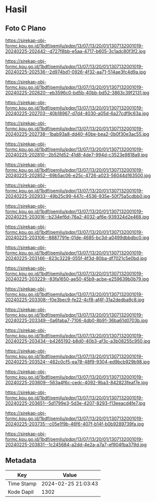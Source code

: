 # Hasil

## Foto C Plano

https://sirekap-obj-formc.kpu.go.id/1bdf/pemilu/pdpr/13/07/13/20/01/1307132001019-20240225-202442--d727f8bb-e5aa-4717-b605-3c1adc80f3f2.jpg

https://sirekap-obj-formc.kpu.go.id/1bdf/pemilu/pdpr/13/07/13/20/01/1307132001019-20240225-202536--2d974bd1-0926-4f32-aa71-514ae3fc4d9a.jpg

https://sirekap-obj-formc.kpu.go.id/1bdf/pemilu/pdpr/13/07/13/20/01/1307132001019-20240225-202620--eb3596c0-bd5b-40bb-bd52-3863c39f2131.jpg

https://sirekap-obj-formc.kpu.go.id/1bdf/pemilu/pdpr/13/07/13/20/01/1307132001019-20240225-202703--40b18967-d7d4-4030-a05d-6a27cdf9c63a.jpg

https://sirekap-obj-formc.kpu.go.id/1bdf/pemilu/pdpr/13/07/13/20/01/1307132001019-20240225-202738--1bab93a8-dd40-40be-bea2-0b0f30e3ac55.jpg

https://sirekap-obj-formc.kpu.go.id/1bdf/pemilu/pdpr/13/07/13/20/01/1307132001019-20240225-202810--2b52fd52-41d8-4de7-994d-c3523e9818a9.jpg

https://sirekap-obj-formc.kpu.go.id/1bdf/pemilu/pdpr/13/07/13/20/01/1307132001019-20240225-202852--69b5ac06-e25c-4726-a023-56044d163500.jpg

https://sirekap-obj-formc.kpu.go.id/1bdf/pemilu/pdpr/13/07/13/20/01/1307132001019-20240225-202933--49b25c99-447c-4536-935e-50f75a5cdbb0.jpg

https://sirekap-obj-formc.kpu.go.id/1bdf/pemilu/pdpr/13/07/13/20/01/1307132001019-20240225-203016--b234ef6d-76a2-4032-af6e-939324d2e468.jpg

https://sirekap-obj-formc.kpu.go.id/1bdf/pemilu/pdpr/13/07/13/20/01/1307132001019-20240225-203106--8887791e-01de-4685-bc3d-a0499dbbdbc0.jpg

https://sirekap-obj-formc.kpu.go.id/1bdf/pemilu/pdpr/13/07/13/20/01/1307132001019-20240225-203146--823c3228-055f-4f3d-80ba-df7021c5e0bd.jpg

https://sirekap-obj-formc.kpu.go.id/1bdf/pemilu/pdpr/13/07/13/20/01/1307132001019-20240225-203229--83fa1650-ae50-45b9-acbe-e259639b0b79.jpg

https://sirekap-obj-formc.kpu.go.id/1bdf/pemilu/pdpr/13/07/13/20/01/1307132001019-20240225-203308--f0e3bec9-fe22-4cf8-af4f-31a2dedba9c8.jpg

https://sirekap-obj-formc.kpu.go.id/1bdf/pemilu/pdpr/13/07/13/20/01/1307132001019-20240225-203349--0a6faba7-7106-4db0-8b91-36ba61d0703b.jpg

https://sirekap-obj-formc.kpu.go.id/1bdf/pemilu/pdpr/13/07/13/20/01/1307132001019-20240225-203434--b4265192-b8d0-40b3-af3c-a3b08255c950.jpg

https://sirekap-obj-formc.kpu.go.id/1bdf/pemilu/pdpr/13/07/13/20/01/1307132001019-20240225-203524--482c0cf5-ea78-48f9-9304-ed9bcb929b98.jpg

https://sirekap-obj-formc.kpu.go.id/1bdf/pemilu/pdpr/13/07/13/20/01/1307132001019-20240225-203609--563a4f6c-cedc-4092-9ba3-842823feaf7e.jpg

https://sirekap-obj-formc.kpu.go.id/1bdf/pemilu/pdpr/13/07/13/20/01/1307132001019-20240225-203651--5d1799e3-5d3e-4207-8293-f13eeacd4fe7.jpg

https://sirekap-obj-formc.kpu.go.id/1bdf/pemilu/pdpr/13/07/13/20/01/1307132001019-20240225-203735--c05e1f9b-46f6-407f-b14f-b0b9289739fa.jpg

https://sirekap-obj-formc.kpu.go.id/1bdf/pemilu/pdpr/13/07/13/20/01/1307132001019-20240225-203831--1c245684-a2dd-4e2a-a7a7-ef904fba379d.jpg


## Metadata

| Key        | Value               |
| ---------- | ------------------- |
| Time Stamp | 2024-02-25 21:03:43 |
| Kode Dapil | 1302                |



